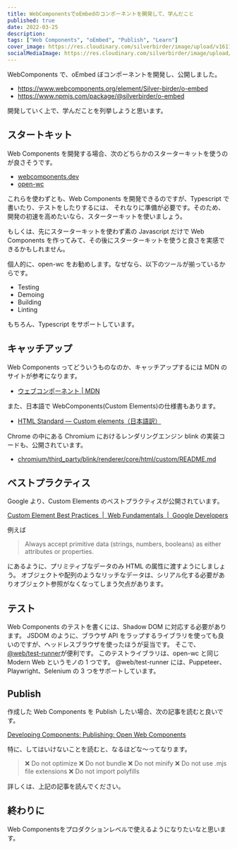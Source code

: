 ```yaml
---
title: WebComponentsでoEmbedのコンポーネントを開発して、学んだこと
published: true
date: 2022-03-25
description:
tags: ["Web Components", "oEmbed", "Publish", "Learn"]
cover_image: https://res.cloudinary.com/silverbirder/image/upload/v1611128736/silver-birder.github.io/assets/logo.png
socialMediaImage: https://res.cloudinary.com/silverbirder/image/upload/v1611128736/silver-birder.github.io/assets/logo.png
---
```


WebComponents で、oEmbed ぼコンポーネントを開発し、公開しました。

- https://www.webcomponents.org/element/Silver-birder/o-embed
- https://www.npmjs.com/package/@silverbirder/o-embed

開発していく上で、学んだことを列挙しようと思います。

## スタートキット

Web Components を開発する場合、次のどちらかのスターターキットを使うのが良さそうです。

- [webcomponents.dev](https://webcomponents.dev/)
- [open-wc](https://open-wc.org/)

これらを使わずとも、Web Components を開発できるのですが、Typescript で書いたり、テストをしたりするには、
それなりに準備が必要です。そのため、開発の初速を高めたいなら、スターターキットを使いましょう。

もしくは、先にスターターキットを使わず素の Javascript だけで Web Components を作ってみて、その後にスターターキットを使うと良さを実感できるかもしれません。

個人的に、open-wc をお勧めします。なぜなら、以下のツールが揃っているからです。

- Testing
- Demoing
- Building
- Linting

もちろん、Typescript をサポートしています。

## キャッチアップ

Web Components ってどういうものなのか、キャッチアップするには MDN のサイトが参考になります。

- [ウェブコンポーネント | MDN](https://developer.mozilla.org/ja/docs/Web/Web_Components)

また、日本語で WebComponents(Custom Elements)の仕様書もあります。

- [HTML Standard — Custom elements（日本語訳）](https://triple-underscore.github.io/HTML-custom-ja.html)

Chrome の中にある Chromium におけるレンダリングエンジン blink の実装コードも、公開されています。

- [chromium/third_party/blink/renderer/core/html/custom/README.md](https://source.chromium.org/chromium/chromium/src/+/main:third_party/blink/renderer/core/html/custom/README.md)

## ベストプラクティス

Google より、Custom Elements のベストプラクティスが公開されています。

[Custom Element Best Practices  |  Web Fundamentals  |  Google Developers](https://developers.google.com/web/fundamentals/web-components/best-practices)

例えば

> Always accept primitive data (strings, numbers, booleans) as either attributes or properties.

にあるように、プリミティブなデータのみ HTML の属性に渡すようにしましょう。
オブジェクトや配列のようなリッチなデータは、シリアル化する必要がありオブジェクト参照がなくなってしまう欠点があります。

## テスト

Web Components のテストを書くには、Shadow DOM に対応する必要があります。
JSDOM のように、ブラウザ API をラップするライブラリを使っても良いのですが、ヘッドレスブラウザを使ったほうが妥当です。
そこで、[@web/test-runner](https://www.npmjs.com/package/@web/test-runner)が便利です。
このテストライブラリは、open-wc と同じ Modern Web というモノの 1 つです。
@web/test-runner には、Puppeteer、Playwright、Selenium の 3 つをサポートしています。

## Publish

作成した Web Components を Publish したい場合、次の記事を読むと良いです。

[Developing Components: Publishing: Open Web Components](https://open-wc.org/guides/developing-components/publishing/)

特に、してはいけないことを読むと、なるほどな〜ってなります。

> ❌ Do not optimize
> ❌ Do not bundle
> ❌ Do not minify
> ❌ Do not use .mjs file extensions
> ❌ Do not import polyfills

詳しくは、上記の記事を読んでください。

## 終わりに

Web Componentsをプロダクションレベルで使えるようになりたいなと思います。